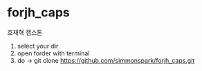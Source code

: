 # forjh_caps
호재혁 캡스톤
1. select your dir
2. open forder with terminal
3. do -> git clone https://github.com/simmonspark/forjh_caps.git
